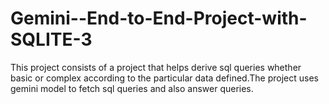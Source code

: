 # Gemini--End-to-End-Project-with-SQLITE-3
This project consists of a project that helps derive sql queries whether basic or complex according to the particular data defined.The project uses gemini model to fetch sql queries and also answer queries.
